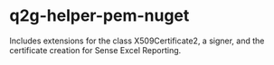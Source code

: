 # q2g-helper-pem-nuget

Includes extensions for the class X509Certificate2, a signer, and the certificate creation for Sense Excel Reporting.